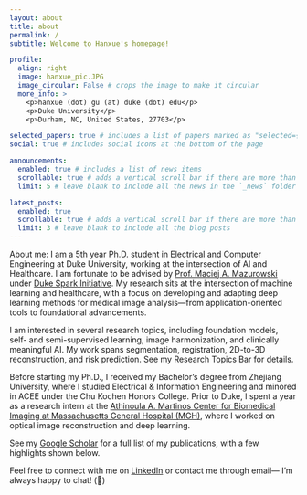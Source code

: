 ```yaml
---
layout: about
title: about
permalink: /
subtitle: Welcome to Hanxue's homepage!

profile:
  align: right
  image: hanxue_pic.JPG
  image_circular: False # crops the image to make it circular
  more_info: >
    <p>hanxue (dot) gu (at) duke (dot) edu</p>
    <p>Duke University</p>
    <p>Durham, NC, United States, 27703</p>

selected_papers: true # includes a list of papers marked as "selected={true}"
social: true # includes social icons at the bottom of the page

announcements:
  enabled: true # includes a list of news items
  scrollable: true # adds a vertical scroll bar if there are more than 3 news items
  limit: 5 # leave blank to include all the news in the `_news` folder

latest_posts:
  enabled: true
  scrollable: true # adds a vertical scroll bar if there are more than 3 new posts items
  limit: 3 # leave blank to include all the blog posts
---
```


About me: I am a 5th year Ph.D. student in Electrical and Computer Engineering at Duke University, working at the intersection of AI and Healthcare. I am fortunate to be advised by [Prof. Maciej A. Mazurowski](https://sites.duke.edu/mazurowski/) under [Duke Spark Initiative](https://spark.duke.edu/). My research sits at the intersection of machine learning and healthcare, with a focus on developing and adapting deep learning methods for medical image analysis—from application-oriented tools to foundational advancements.

I am interested in several research topics, including foundation models, self- and semi-supervised learning, image harmonization, and clinically meaningful AI. My work spans segmentation, registration, 2D-to-3D reconstruction, and risk prediction. See my Research Topics Bar for details.

Before starting my Ph.D., I received my Bachelor’s degree from Zhejiang University, where I studied Electrical & Information Engineering and minored in ACEE under the Chu Kochen Honors College. Prior to Duke, I spent a year as a research intern at the [Athinoula A. Martinos Center for Biomedical Imaging at Massachusetts General Hospital (MGH)](https://www.martinos.org/), where I worked on optical image reconstruction and deep learning.


See my [Google Scholar](https://scholar.google.com/citations?user=aGjCpQUAAAAJ&hl=en) for a full list of my publications, with a few highlights shown below.


Feel free to connect with me on [LinkedIn](https://www.linkedin.com/in/hanxue-gu-24882a22a/) or contact me through email— I’m always happy to chat! (🤗)

